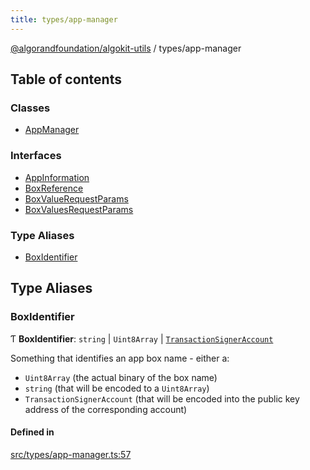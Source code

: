 ```yaml
---
title: types/app-manager
---
```


[@algorandfoundation/algokit-utils](/reference/algokit-utils-ts/api/readme/) / types/app-manager

## Table of contents

### Classes

- [AppManager](/reference/algokit-utils-ts/api/classes/types_app_managerappmanager/)

### Interfaces

- [AppInformation](/reference/algokit-utils-ts/api/interfaces/types_app_managerappinformation/)
- [BoxReference](/reference/algokit-utils-ts/api/interfaces/types_app_managerboxreference/)
- [BoxValueRequestParams](/reference/algokit-utils-ts/api/interfaces/types_app_managerboxvaluerequestparams/)
- [BoxValuesRequestParams](/reference/algokit-utils-ts/api/interfaces/types_app_managerboxvaluesrequestparams/)

### Type Aliases

- [BoxIdentifier](#boxidentifier)

## Type Aliases

### BoxIdentifier

Ƭ **BoxIdentifier**: `string` \| `Uint8Array` \| [`TransactionSignerAccount`](/reference/algokit-utils-ts/api/interfaces/types_accounttransactionsigneraccount/)

Something that identifies an app box name - either a:

- `Uint8Array` (the actual binary of the box name)
- `string` (that will be encoded to a `Uint8Array`)
- `TransactionSignerAccount` (that will be encoded into the
  public key address of the corresponding account)

#### Defined in

[src/types/app-manager.ts:57](https://github.com/algorandfoundation/algokit-utils-ts/blob/main/src/types/app-manager.ts#L57)
